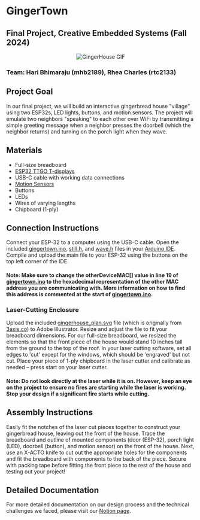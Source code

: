 # GingerTown 
## Final Project, Creative Embedded Systems (Fall 2024)
<p align="center">
  <img src="./gingerhouse.gif" alt="GingerHouse GIF">
</p>

### Team: Hari Bhimaraju (mhb2189), Rhea Charles (rtc2133)

## Project Goal
In our final project, we will build an interactive gingerbread house "village" using two ESP32s, LED lights, buttons, and motion sensors. The project will emulate two neighbors "speaking" to each other over WiFi by transmitting a simple greeting message when a neighbor presses the doorbell (which the neighbor returns) and turning on the porch light when they wave. 

## Materials
- Full-size breadboard
- [ESP32 TTGO T-displays](https://lilygo.cc/products/lilygo%C2%AE-ttgo-t-display-1-14-inch-lcd-esp32-control-board?srsltid=AfmBOopwznDFZNyBDXsGDDsJCy1XqfVx2fuSF5gfMCL8IUSiKmo8Y2OH)
- USB-C cable with working data connections
- [Motion Sensors](https://www.digikey.com/en/products/detail/murata-electronics/IRA-S210ST01/5012561)
- Buttons
- LEDs
- Wires of varying lengths
- Chipboard (1-ply)

## Connection Instructions
Connect your ESP-32 to a computer using the USB-C cable. Open the included [gingertown.ino](./gingertown.ino), [still.h](./still.h), and [wave.h](./wave.h) files in your [Arduino IDE](https://www.arduino.cc/en/software). Compile and upload the main file to your ESP-32 using the buttons on the top left corner of the IDE. 

#### **Note**: Make sure to change the otherDeviceMAC[] value in line 19 of [gingertown.ino](./gingertown.ino) to the hexadecimal representation of the other MAC address you are communicating with. More information on how to find this address is commented at the start of [gingertown.ino](./gingertown.ino).

### Laser-Cutting Enclosure
Upload the included [gingerhouse_plan.svg]((./gingerhouse_plan.svg)) file (which is originally from [3axis.co](https://3axis.co/laser-cut-simple-house-template-svg-file/m1d6vqe7/#google_vignette)) to Adobe Illustrator. Resize and adjust the file to fit your breadboard dimensions. For our full-size breadboard, we resized the elements so that the front piece of the house would stand 10 inches tall from the ground to the top of the roof. In your laser cutting software, set all edges to 'cut' except for the windows, which should be 'engraved' but not cut. Place your piece of 1-ply chipboard in the laser cutter and calibrate as needed – press start on your laser cutter.

#### **Note**: Do not look directly at the laser while it is on. However, keep an eye on the project to ensure no fires are starting while the laser is working. Stop your design if a significant fire starts while cutting.

## Assembly Instructions
Easily fit the notches of the laser cut pieces together to construct your gingerbread house, leaving out the front of the house. Trace the breadboard and outline of mounted components (door (ESP-32), porch light (LED), doorbell (button), and motion sensor) on the front of the house. Next, use an X-ACTO knife to cut out the appropriate holes for the components and fit the breadboard with components to the back of the piece. Secure with packing tape before fitting the front piece to the rest of the house and testing out your project!

## Detailed Documentation
For more detailed documentation on our design process and the technical challenges we faced, please visit our [Notion page](https://www.notion.so/Final-Project-GingerTown-1580c243667880daa0d8d64ad89ab157).
